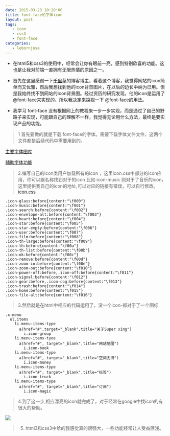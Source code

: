 ```yaml
---
date: 2015-03-23 10:20:00
title: font-face的字体icon
layout: post
tags:
   - icon
   - css3
   - font-face
categories:
   - lebornjose
---
```


+ 在html5和css3的使用中，经常会让你有眼前一亮，感到特别欣喜的功能。这也是让我对前端一直拥有无限热情的原因之一。

+ 首先在这里感谢一下[千里草](http://haikun.me/)的博客博主，看着这个博客，我觉得网站的icon简单而又优雅，然后我想找到他的icon背景图片，在以后的边长中纳为已用。但是我始终找不到网站的icon背景图。经过资历的研究发现，他的icon是运用了 @font-face来实现的。所以我决定来探视一下 @font-face的用法。

+ 我学习 font-face 没有根据网上的教程来一步一步实现，而是通过了自己的野路子来实现，可能跟自己的理解不一样，我觉得无论用什么方法，最终是要实现产品的功能。


> 1 首先要做的就是下载 font-face的字体。需要下载字体文件文件，这两个文件都是后续代码中需要用到的。

[主要字体图库](leborn.me/fun/fontawesome-webfont-d7be1c6e74997a6ef75b818092b79712.eot)

[辅助字体功能](leborn.me/fun/font.woff)

> 2.编写自己的icon类用户加载所有的icon ，这里icon.css中部分的icon应用，你可以跟名称找到对于的icon 比如 icon-music 则对于了音乐的icon，这里提供我自己的icon的地址,可以对应的链接有错误，可以自行修改。[icon.css](http://leborn.me/icon.css)

    .icon-glass:before{content:"\f000"}
    .icon-music:before{content:"\f001"}
    .icon-search:before{content:"\f002"}
    .icon-envelope-alt:before{content:"\f003"}
    .icon-heart:before{content:"\f004"}
    .icon-star:before{content:"\f005"}
    .icon-star-empty:before{content:"\f006"}
    .icon-user:before{content:"\f007"}
    .icon-film:before{content:"\f008"}
    .icon-th-large:before{content:"\f009"}
    .icon-th:before{content:"\f00a"}
    .icon-th-list:before{content:"\f00b"}
    .icon-ok:before{content:"\f00c"}
    .icon-remove:before{content:"\f00d"}
    .icon-zoom-in:before{content:"\f00e"}
    .icon-zoom-out:before{content:"\f010"}
    .icon-power-off:before,.icon-off:before{content:"\f011"}
    .icon-signal:before{content:"\f012"}
    .icon-gear:before,.icon-cog:before{content:"\f013"}
    .icon-trash:before{content:"\f014"}
    .icon-home:before{content:"\f015"}
    .icon-file-alt:before{content:"\f016"}

> 3.然后就是在html中相应的代码运用了，没一个icon-都对于了一个图标

    .x-menu
      ul.items
        li.menu-items-type
          a(href="#",target="_blank",title="关于Super xing")
            i.icon-group
        li.menu-items-tyoe
          a(href="#", target="_blank",title="网站地图")
            i.icon-book
        li.menu-items-type
          a(href="#", target="_blank",title="空间支持")
            i.icon-money
        li.menu-items-type
          a(href="#", target="_blank",title="标签")
            i.icon-truck
        li.menu-items-type
          a(href="#", target="_blank",title="订阅")
            i.icon-magic

> 4.到了这一步,相应漂亮的icon就完成了，对于经常在google中找icon的有很大的帮助。

<img src="http://leborn.me/img/icon.png"/>

> 5. html3和css3中给的我感觉真的很强大，一些功能经常让人受益匪浅。
